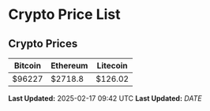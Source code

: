 # Crypto Price List

## Crypto Prices
| Bitcoin | Ethereum | Litecoin |
| ------- | -------- | -------- |
| $96227 | $2718.8 | $126.02 |
**Last Updated:** 2025-02-17 09:42 UTC
**Last Updated:** $DATE$
